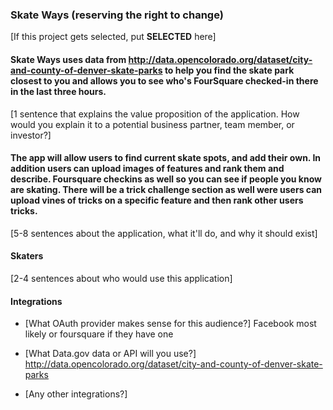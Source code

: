 ### Skate Ways (reserving the right to change)

[If this project gets selected, put **SELECTED** here]

#### Skate Ways uses data from http://data.opencolorado.org/dataset/city-and-county-of-denver-skate-parks to help you find the skate park closest to you and allows you to see who's FourSquare checked-in there in the last three hours.

[1 sentence that explains the value proposition of the application. How would 
you explain it to a potential business partner, team member, or investor?]

#### The app will allow users to find current skate spots, and add their own. In addition users can upload images of features and rank them and describe. Foursquare checkins as well so you can see if people you know are skating. There will be a trick challenge section as well were users can upload vines of tricks on a specific feature and then rank other users tricks.

[5-8 sentences about the application, what it'll do, and why it should exist]

#### Skaters 

[2-4 sentences about who would use this application]

#### Integrations

* [What OAuth provider makes sense for this audience?]
Facebook most likely or foursquare if they have one

* [What Data.gov data or API will you use?]
http://data.opencolorado.org/dataset/city-and-county-of-denver-skate-parks


* [Any other integrations?]